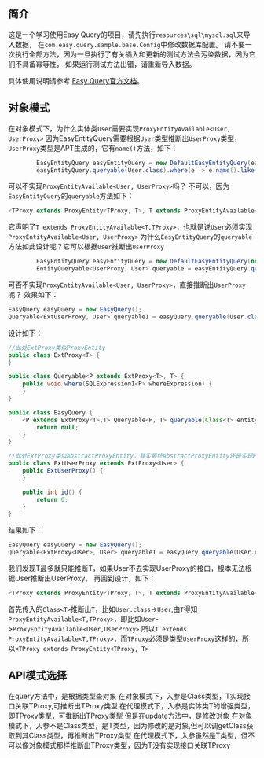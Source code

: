 ## 简介
这是一个学习使用Easy Query的项目，请先执行`resources\sql\mysql.sql`来导入数据，
在`com.easy.query.sample.base.Config`中修改数据库配置。
请不要一次执行全部方法，因为一旦执行了有关插入和更新的测试方法会污染数据，因为它们不具备幂等性，
如果运行测试方法出错，请重新导入数据。

具体使用说明请参考 [Easy Query官方文档](http://www.easy-query.com)。

## 对象模式
在对象模式下，为什么实体类`User`需要实现`ProxyEntityAvailable<User, UserProxy>`
因为EasyEntityQuery需要根据`User`类型推断出`UserProxy`类型，`UserProxy`类型是APT生成的，它有`name()`方法，如下：
```java
        EasyEntityQuery easyEntityQuery = new DefaultEasyEntityQuery(easyQueryClient);
        easyEntityQuery.queryable(User.class).where(e -> e.name().like("张")).toList();
```
可以不实现`ProxyEntityAvailable<User, UserProxy>`吗？
不可以，因为`EasyEntityQuery`的`queryable`方法如下：
```java
<TProxy extends ProxyEntity<TProxy, T>, T extends ProxyEntityAvailable<T,TProxy>> EntityQueryable<TProxy, T> queryable(Class<T> entityClass);
```
它声明了`T extends ProxyEntityAvailable<T,TProxy>`，也就是说`User`必须实现`ProxyEntityAvailable<User, UserProxy>`
为什么`EasyEntityQuery`的`queryable`方法如此设计呢？它可以根据`User`推断出`UserProxy`
```java
        EasyEntityQuery easyEntityQuery = new DefaultEasyEntityQuery(null);
        EntityQueryable<UserProxy, User> queryable = easyEntityQuery.queryable(User.class);
```
可否不实现`ProxyEntityAvailable<User, UserProxy>`，直接推断出`UserProxy`呢？
效果如下：
```java
EasyQuery easyQuery = new EasyQuery();
Queryable<ExtUserProxy, User> queryable1 = easyQuery.queryable(User.class);
```

设计如下：
```java
//此处ExtProxy类似ProxyEntity
public class ExtProxy<T> {
}

public class Queryable<P extends ExtProxy<T>, T> {
    public void where(SQLExpression1<P> whereExpression) {
    }
}

public class EasyQuery {
    <P extends ExtProxy<T>,T> Queryable<P, T> queryable(Class<T> entityClass) {
        return null;
    }
}

//此处ExtProxy类似AbstractProxyEntity，其实最终AbstractProxyEntity还是实现ProxyEntity
public class ExtUserProxy extends ExtProxy<User> {
    public ExtUserProxy() {
    }

    public int id() {
        return 0;
    }
}
```
结果如下：
```java
EasyQuery easyQuery = new EasyQuery();
Queryable<ExtProxy<User>, User> queryable1 = easyQuery.queryable(User.class);
```
我们发现T最多就只能推断T，如果User不去实现UserProxy的接口，根本无法根据User推断出UserProxy，
再回到设计，如下：
```java
<TProxy extends ProxyEntity<TProxy, T>, T extends ProxyEntityAvailable<T,TProxy>> EntityQueryable<TProxy, T> queryable(Class<T> entityClass);
```
首先传入的`Class<T>`推断出`T`，比如`User.class`->`User`,由`T`得知`ProxyEntityAvailable<T,TProxy>`，即比如`User`->`ProxyEntityAvailable<User,UserProxy>`
所以`T extends ProxyEntityAvailable<T,TProxy>`，而`TProxy`必须是类型`UserProxy`这样的，所以`<TProxy extends ProxyEntity<TProxy, T>`

## API模式选择
在query方法中，是根据类型查对象
   在对象模式下，入参是Class<T>类型，T实现接口关联TProxy,可推断出TProxy类型
   在代理模式下，入参是实体类T的增强类型，即TProxy类型，可推断出TProxy类型
但是在update方法中，是修改对象
   在对象模式下，入参不是Class<T>类型，是T类型，因为修改的是对象,但可以调getClass获取到其Class<T>类型，再推断出TProxy类型
   在代理模式下，入参虽然是T类型，但不可以像对象模式那样推断出TProxy类型，因为T没有实现接口关联TProxy



